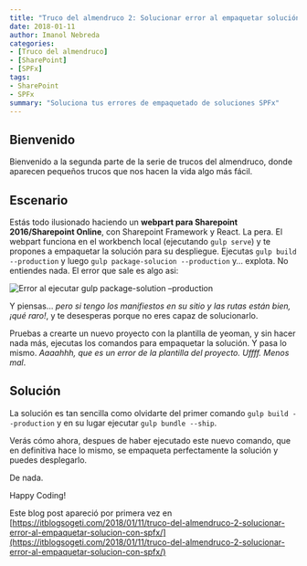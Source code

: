 ```yaml
---
title: "Truco del almendruco 2: Solucionar error al empaquetar solución con SPFx"
date: 2018-01-11
author: Imanol Nebreda
categories:
- [Truco del almendruco]
- [SharePoint]
- [SPFx]
tags:
- SharePoint
- SPFx
summary: "Soluciona tus errores de empaquetado de soluciones SPFx"
---
```


## Bienvenido

Bienvenido a la segunda parte de la serie de trucos del almendruco, donde aparecen pequeños trucos que nos hacen la vida algo más fácil.

## Escenario

Estás todo ilusionado haciendo un **webpart para Sharepoint 2016/Sharepoint Online**, con Sharepoint Framework y React. La pera. El webpart funciona en el workbench local (ejecutando `gulp serve`) y te propones a empaquetar la solución para su despliegue. Ejecutas `gulp build --production` y luego `gulp package-solucion --production` y… explota. No entiendes nada. El error que sale es algo asi:

![](blog/error.png "Error al ejecutar gulp package-solution –production")

Y piensas… _pero si tengo los manifiestos en su sitio y las rutas están bien, ¡qué raro!_, y te desesperas porque no eres capaz de solucionarlo.

Pruebas a crearte un nuevo proyecto con la plantilla de yeoman, y sin hacer nada más, ejecutas los comandos para empaquetar la solución. Y pasa lo mismo. _Aaaahhh, que es un error de la plantilla del proyecto. Uffff. Menos mal_.

## Solución

La solución es tan sencilla como olvidarte del primer comando `gulp build --production` y en su lugar ejecutar `gulp bundle --ship`.

Verás cómo ahora, despues de haber ejecutado este nuevo comando, que en definitiva hace lo mismo, se empaqueta perfectamente la solución y puedes desplegarlo.

De nada.

Happy Coding!

Este blog post apareció por primera vez en [https://itblogsogeti.com/2018/01/11/truco-del-almendruco-2-solucionar-error-al-empaquetar-solucion-con-spfx/](https://itblogsogeti.com/2018/01/11/truco-del-almendruco-2-solucionar-error-al-empaquetar-solucion-con-spfx/)